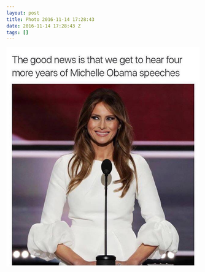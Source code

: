 ```yaml
---
layout: post
title: Photo 2016-11-14 17:28:43
date: 2016-11-14 17:28:43 Z
tags: []
---
```

![](/media/2016/11/153177736874.jpg)

